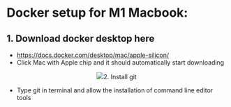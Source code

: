 # Docker setup for M1 Macbook: 

## 1. Download docker desktop here  
* https://docs.docker.com/desktop/mac/apple-silicon/  
* Click Mac with Apple chip and it should automatically start downloading

<p align="center">
  <img src="https://github.com/kourtnee/cse1001-novnc/blob/master/images/m1.png/>
</p>

* While that downloads open a terminal and enter (this step is in the previous link so if you’ve done it already you don’t have to do it again):  
&nbsp;&nbsp;&nbsp;&nbsp;&nbsp;&nbsp; - ```softwareupdate –install-rosetta```  
* Once docker is downloaded, double click the .dmg file in the downloads  
* Drag the docker application into the Applications folder  
* Open docker  
* Follow the setup wizard

*** If you are going to use the Auto Run script you may not even need this step  
## 2. Install git  
* Type git in terminal and allow the installation of command line editor tools 
